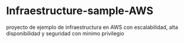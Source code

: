 # Infraestructure-sample-AWS
proyecto de ejemplo de infraestructura en AWS con escalabilidad, alta disponibilidad y seguridad con minimo privilegio
